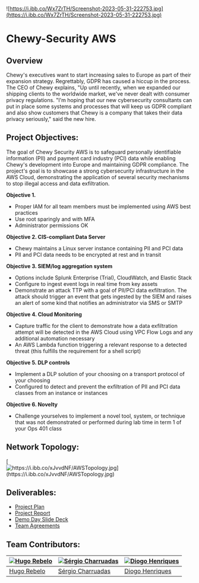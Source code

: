 ![https://i.ibb.co/Wx7ZrTH/Screenshot-2023-05-31-222753.jpg](https://i.ibb.co/Wx7ZrTH/Screenshot-2023-05-31-222753.jpg)

# Chewy-Security AWS

## Overview

Chewy's executives want to start increasing sales to Europe as part of their expansion strategy. Regrettably, GDPR has caused a hiccup in the process. The CEO of Chewy explains, "Up until recently, when we expanded our shipping clients to the worldwide market, we've never dealt with consumer privacy regulations. "I'm hoping that our new cybersecurity consultants can put in place some systems and processes that will keep us GDPR compliant and also show customers that Chewy is a company that takes their data privacy seriously," said the new hire.

## Project Objectives:

The goal of Chewy Security AWS is to safeguard personally identifiable information (PII) and payment card industry (PCI) data while enabling Chewy's development into Europe and maintaining GDPR compliance. The project's goal is to showcase a strong cybersecurity infrastructure in the AWS Cloud, demonstrating the application of several security mechanisms to stop illegal access and data exfiltration.

**Objective 1.**

* Proper IAM for all team members must be implemented using AWS best practices
* Use root sparingly and with MFA
* Administrator permissions OK

**Objective 2. CIS-compliant Data Server**

* Chewy maintains a Linux server instance containing PII and PCI data
* PII and PCI data needs to be encrypted at rest and in transit

**Objective 3. SIEM/log aggregation system**

* Options include Splunk Enterprise (Trial), CloudWatch, and Elastic Stack
* Configure to ingest event logs in real time from key assets
* Demonstrate an attack TTP with a goal of PII/PCI data exfiltration. The attack should trigger an event that gets ingested by the SIEM and raises an alert of some kind that notifies an administrator via SMS or SMTP

**Objective 4. Cloud Monitoring**

* Capture traffic for the client to demonstrate how a data exfiltration attempt will be detected in the AWS Cloud using VPC Flow Logs and any additional automation necessary
* An AWS Lambda function triggering a relevant response to a detected threat (this fulfills the requirement for a shell script)

**Objective 5. DLP controls**

* Implement a DLP solution of your choosing on a transport protocol of your choosing
* Configured to detect and prevent the exfiltration of PII and PCI data classes from an instance or instances

**Objective 6. Novelty**

* Challenge yourselves to implement a novel tool, system, or technique that was not demonstrated or performed during lab time in term 1 of your Ops 401 class

## Network Topology:

[![https://i.ibb.co/xJvvdNF/AWSTopology.jpg](https://i.ibb.co/xJvvdNF/AWSTopology.jpg)
](https://camo.githubusercontent.com/6d4d8eef34cbb90479941c4d46973f2e1e6bc9c8f301dc0d47dbc58eacf140e3/68747470733a2f2f692e6962622e636f2f784a7676644e462f415753546f706f6c6f67792e6a7067)

## Deliverables:

- [Project Plan](https://docs.google.com/document/d/1PaMgX8umSwd43FG2Iz_wzYJZdSnE6O4M3tAkEPKg2sw/edit?usp=sharing)
- [Project Report](https://docs.google.com/document/d/1c9sl-zDqpSAXWJocXoAe6HKFAgPYL8mNjWGkYOewlO4/edit?usp=sharing)
- [Demo Day Slide Deck](https://drive.google.com/file/d/1xjN78UAjZ6FYvJ5Mz-xo8ofXB_W5B7-G/view?usp=sharing)
- [Team Agreements](https://github.com/birlzhimself/Chewy-SecurityAWS/blob/main/TeamAgreements/TeamAgreements.md)

## Team Contributors:

| [![Hugo Rebelo](https://avatars.githubusercontent.com/u/122793759?v=4&s=144)](https://github.com/birlzhimself) | [![Sérgio Charruadas](https://avatars.githubusercontent.com/u/20626461?v=4&s=144)](https://github.com/itzvenom) | [![Diogo Henriques](https://avatars.githubusercontent.com/u/125299195?v=4&s=144)](https://github.com/diohen90) |
|---|---|---|
| [Hugo Rebelo](https://github.com/birlzhimself) | [Sérgio Charruadas](https://github.com/itzvenom) | [Diogo Henriques](https://github.com/diohen90) |
